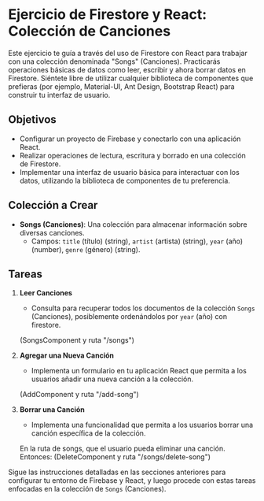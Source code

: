 # Ejercicio de Firestore y React: Colección de Canciones

Este ejercicio te guía a través del uso de Firestore con React para trabajar con una colección denominada "Songs" (Canciones). Practicarás operaciones básicas de datos como leer, escribir y ahora borrar datos en Firestore. Siéntete libre de utilizar cualquier biblioteca de componentes que prefieras (por ejemplo, Material-UI, Ant Design, Bootstrap React) para construir tu interfaz de usuario.

## Objetivos

- Configurar un proyecto de Firebase y conectarlo con una aplicación React.
- Realizar operaciones de lectura, escritura y borrado en una colección de Firestore.
- Implementar una interfaz de usuario básica para interactuar con los datos, utilizando la biblioteca de componentes de tu preferencia.

## Colección a Crear

- **Songs (Canciones)**: Una colección para almacenar información sobre diversas canciones.
  - Campos: `title` (título) (string), `artist` (artista) (string), `year` (año) (number), `genre` (género) (string).

## Tareas

1. **Leer Canciones**
   - Consulta para recuperar todos los documentos de la colección `Songs` (Canciones), posiblemente ordenándolos por `year` (año) con firestore.
   
   (SongsComponent y ruta "/songs")

2. **Agregar una Nueva Canción**
   - Implementa un formulario en tu aplicación React que permita a los usuarios añadir una nueva canción a la colección.

    (AddComponent y ruta "/add-song")

3. **Borrar una Canción**
   - Implementa una funcionalidad que permita a los usuarios borrar una canción específica de la colección.

   En la ruta de songs, que el usuario pueda eliminar una canción. Entonces: (DeleteComponent y ruta "/songs/delete-song")

   

Sigue las instrucciones detalladas en las secciones anteriores para configurar tu entorno de Firebase y React, y luego procede con estas tareas enfocadas en la colección de `Songs` (Canciones).

